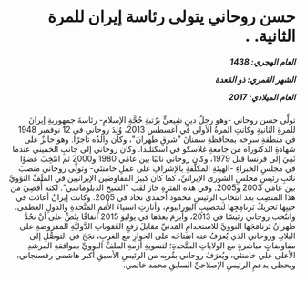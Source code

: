 <h1 dir="rtl">حسن روحاني يتولى رئاسة إيران للمرة الثانية. .</h1>

<h5 dir="rtl">العام الهجري:  1438

الشهر القمري: ذو القعدة

العام الميلادي: 2017</h5>

<p dir="rtl">تولَّى حسن روحاني -وهو رجلُ دينٍ شِيعيٍّ برُتبةِ حُجَّةِ الإسلامِ- رئاسةَ جمهوريةِ إيرانَ للمرةِ الثانيةِ وكانتِ المرةُ الأولى في أغسطس 2013، وُلِدَ روحاني في 12 نوفمبر 1948 في منطقةِ سرخه بمحافظةِ سمنانَ "شرقِ طهرانَ"، وكان والدُه تاجرًا. وهو حائزٌ على شهادةِ الدكتوراه من جامعةِ غلاسكو في اسكتلندا. وكان روحاني إلى جانبِ الخميني عندما نُفِيَ إلى فرنسا قبلَ 1979، وكان روحاني نائبًا بين عامَي 1980 و2000 ثم انتُخِبَ عضوًا في مجلسِ الخبراءِ -الهيئةِ المكلَّفةِ بالإشرافِ على عملِ خامنئي- وتولَّى روحاني منصبَ نائبِ رئيسِ مجلسِ الشورى الإيرانيِّ، كما كان كبيرَ المفاوضين الإيرانيين في الملَفِّ النوَويِّ بين عامَي 2003 و2005. وفي هذه الفترةِ حاز لقَبَ "الشيخ الدبلوماسي". لكنه أُقصِيَ من هذا المنصِبِ بعد انتخابِ الرئيسِ محمود أحمدي نجاد في 2005. وكانت إيرانُ أعادَت في حينِها تَحريكَ بَرنامِجِها لتخصيبِ اليورانيوم، وأثارَتِ استياءَ الأُمَمِ المتَّحدةِ والدولِ العظمى. وانتُخب روحاني رئيسًا في 2013، وأَبرَمَ بعدَها في يوليو 2015 اتفاقًا ينُصُّ على أنْ تحُدَّ طهرانُ بَرنامَجَها النوويَّ للاستخدامِ المَدنيِّ مقابلَ رَفعِ العُقوباتِ الدَّوليَّةِ المفروضةِ على البلادِ. وروحاني الذي يُعرَفُ عنه انفتاحُه على الحوارِ مع الغربِ، نجَحَ في التوصُّلِ إلى مفاوضاتٍ مباشرةٍ مع الولاياتِ المتَّحدةِ؛ لتسويةِ أزمةِ الملفِّ النوويِّ بموافقةِ المرشدِ الأعلى علي خامنئي، ويُعرَفُ روحاني بقُربِه من الرئيسِ الأسبقِ أكبر هاشمي رفسنجاني، ويحظى بدعمِ الرئيسِ الإصلاحيِّ السابقِ محمد خاتمي.</p></br>
